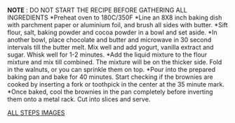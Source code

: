 __NOTE__ : DO NOT START THE RECIPE BEFORE GATHERING ALL INGREDIENTS 
*Preheat oven to 180C/350F 
*Line an 8X8 inch baking dish with parchment paper or aluminium foil, and brush all sides with butter.
*Sift flour, salt, baking powder and cocoa powder in a bowl and set aside.
*In another bowl, place chocolate and butter and microwave in 30 second intervals till the butter melt. Mix well and add yogurt, vanilla extract and sugar. Whisk well for 1-2 minutes.
*Add the liquid mixture to the flour mixture and mix till combined. The mixture will be on the thicker side. Fold in the walnuts, or you can sprinkle them on top.
*Pour into the prepared baking pan and bake for 40 minutes. Start checking if the brownies are cooked by inserting a fork or toothpick in the center at the 35 minute mark.
*Once baked, cool the brownies in the pan completely before inverting them onto a metal rack. Cut into slices and serve.

[ALL STEPS IMAGES](https://myfoodstory.com/wp-content/uploads/2015/10/Eggless-Chocolate-Brownies.jpg?fit=1200,9999)